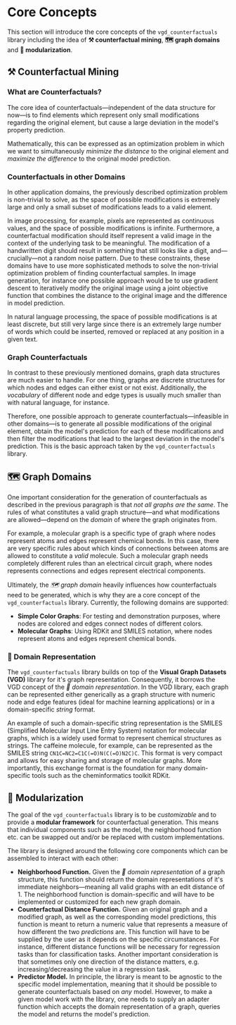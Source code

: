 # Core Concepts

This section will introduce the core concepts of the ``vgd_counterfactuals`` library including the idea of **⚒️ counterfactual mining**, **🗺️ graph domains** and **🧩 modularization**.

## ⚒️ Counterfactual Mining

### What are Counterfactuals?

The core idea of counterfactuals&mdash;independent of the data structure for now&mdash;is to find elements which represent only small modifications regarding the original element, but cause a large deviation in the model's property prediction.

Mathematically, this can be expressed as an optimization problem in which we want to simultaneously *minimize the distance* to the original element and *maximize the difference* to the original model prediction.

### Counterfactuals in other Domains

In other application domains, the previously described optimization problem is non-trivial to solve, as the space of possible modifications is extremely large and only a small subset of modifications leads to a valid element.

In image processing, for example, pixels are represented as continuous values, and the space of possible modifications is infinite. Furthermore, a counterfactual modification should itself represent a valid image in the context of the underlying task to be meaningful. The modification of a handwritten digit should result in something that still looks like a digit, and&mdash;crucially&mdash;not a random noise pattern. Due to these constraints, these domains have to use more sophisticated methods to solve the non-trivial optimization problem of finding counterfactual samples. In image generation, for instance one possible approach would be to use gradient descent to iteratively modify the original image using a joint objective function that combines the distance to the original image and the difference in model prediction.

In natural language processing, the space of possible modifications is at least discrete, but still very large since there is an extremely large number of words which could be inserted, removed or replaced at any position in a given text.

### Graph Counterfactuals

In contrast to these previously mentioned domains, graph data structures are much easier to handle. For one thing, graphs are discrete structures for which nodes and edges can either exist or not exist. Additionally, the *vocabulary* of different node and edge types is usually much smaller than with natural language, for instance.

Therefore, one possible approach to generate counterfactuals&mdash;infeasible in other domains&mdash;is to generate all possible modifications of the original element, obtain the model's prediction for each of these modifications and then filter the modifications that lead to the largest deviation in the model's prediction. This is the basic approach taken by the ``vgd_counterfactuals`` library.

## 🗺️ Graph Domains

One important consideration for the generation of counterfactuals as described in the previous paragraph is that *not all graphs are the same*. The rules of what constitutes a valid graph structure&mdash;and what modifications are allowed&mdash;depend on the *domain* of where the graph originates from.

For example, a molecular graph is a specific type of graph where nodes represent atoms and edges represent chemical bonds. In this case, there are very specific rules about which kinds of connections between atoms are allowed to constitute a *valid* molecule. Such a molecular graph needs completely different rules than an electrical circuit graph, where nodes represents connections and edges represent electrical components.

Ultimately, the *🗺️ graph domain* heavily influences how counterfactuals need to be generated, which is why they are a core concept of the ``vgd_counterfactuals`` library. Currently, the following domains are supported:

- **Simple Color Graphs**: For testing and demonstration purposes, where nodes are colored and edges connect nodes of different colors.
- **Molecular Graphs**: Using RDKit and SMILES notation, where nodes represent atoms and edges represent chemical bonds.

### 📝 Domain Representation

The ``vgd_counterfactuals`` library builds on top of the **Visual Graph Datasets (VGD)** library for it's graph representation. Consequently, it borrows the VGD concept of the *📝 domain representation*. In the VGD library, each graph can be represented either generically as a graph structure with numeric node and edge features (ideal for machine learning applications) or in a domain-specific *string* format.

An example of such a domain-specific string representation is the SMILES (Simplified Molecular Input Line Entry System) notation for molecular graphs, which is a widely used format to represent chemical structures as strings. The caffeine molecule, for example, can be represented as the SMILES string `CN1C=NC2=C1C(=O)N(C(=O)N2C)C`. This format is very compact and allows for easy sharing and storage of molecular graphs. More importantly, this exchange format is the foundation for many domain-specific tools such as the cheminformatics toolkit RDKit.

## 🧩 Modularization

The goal of the ``vgd_counterfactuals`` library is to be *customizable* and to provide a **modular framework** for counterfactual generation. This means that individual components such as the model, the neighborhood function etc. can be swapped out and/or be replaced with custom implementations.

The library is designed around the following core components which can be assembled to interact with each other:

- **Neighborhood Function.** Given the *📝 domain representation* of a graph structure, this function should return the domain representations of it's immediate neighbors&mdash;meaning all valid graphs with an edit distance of 1. The neighborhood function is domain-specific and will have to be implemented or customized for each new graph domain.
- **Counterfactual Distance Function.** Given an original graph and a modified graph, as well as the corresponding model predictions, this function is meant to return a numeric value that represents a measure of how different the two *predictions* are. This function will have to be supplied by the user as it depends on the specific circumstances. For instance, different distance functions will be necessary for regression tasks than for classification tasks. Another important consideration is that sometimes only one direction of the distance matters, e.g. increasing/decreasing the value in a regression task.
- **Predictor Model.** In principle, the library is meant to be agnostic to the specific model implementation, meaning that it should be possible to generate counterfactuals based on *any* model. However, to make a given model work with the library, one needs to supply an adapter function which accepts the domain representation of a graph, queries the model and returns the model's prediction.